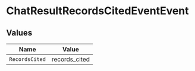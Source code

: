 # ChatResultRecordsCitedEventEvent


## Values

| Name           | Value          |
| -------------- | -------------- |
| `RecordsCited` | records_cited  |